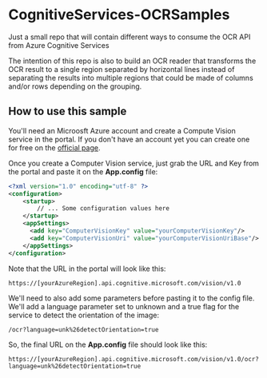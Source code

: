 # CognitiveServices-OCRSamples
Just a small repo that will contain different ways to consume the OCR API from Azure Cognitive Services

The intention of this repo is also to build an OCR reader that transforms the OCR result to a single region separated by horizontal lines instead of separating the results into multiple regions that could be made of columns and/or rows depending on the grouping.

## How to use this sample ##
You'll need an Microosft Azure account and create a Compute Vision service in the portal. If you don't have an account yet you can create one for free on the [official page](https://azure.microsoft.com/en-us/).

Once you create a Computer Vision service, just grab the URL and Key from the portal and paste it on the <b>App.config</b> file:
```xml
<?xml version="1.0" encoding="utf-8" ?>
<configuration>
    <startup> 
        // ... Some configuration values here
    </startup>
    <appSettings>
      <add key="ComputerVisionKey" value="yourComputerVisionKey"/>
      <add key="ComputerVisionUri" value="yourComputerVisionUriBase"/>
    </appSettings>
</configuration>
```

Note that the URL in the portal will look like this:

```console
https://[yourAzureRegion].api.cognitive.microsoft.com/vision/v1.0
```

We'll need to also add some parameters before pasting it to the config file. We'll add a language parameter set to unknown and a true flag for the service to detect the orientation of the image:

```console
/ocr?language=unk%26detectOrientation=true
```
So, the final URL on the <b>App.config</b> file should look like this:

```console
https://[yourAzureRegion].api.cognitive.microsoft.com/vision/v1.0/ocr?language=unk%26detectOrientation=true
```
